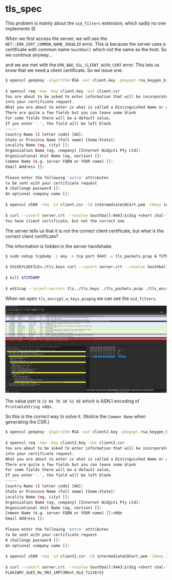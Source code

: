 # tls_spec

This problem is mainly about the `oid_filters` extension, which sadly no one implements 😢

When we first access the server, we will see the `NET::ERR_CERT_COMMON_NAME_INVALID` error. This is because the server uses a certificate with common name `Southball` which not the same as the host. So we continue anyway...

and we are met with the `ERR_BAD_SSL_CLIENT_AUTH_CERT` error. This lets us know that we need a client certificate. So we issue one.

```sh
$ openssl genpkey -algorithm RSA -out client.key -pkeyopt rsa_keygen_bits:2048

$ openssl req -new -key client.key -out client.csr
You are about to be asked to enter information that will be incorporated
into your certificate request.
What you are about to enter is what is called a Distinguished Name or a DN.
There are quite a few fields but you can leave some blank
For some fields there will be a default value,
If you enter '.', the field will be left blank.
-----
Country Name (2 letter code) [AU]:
State or Province Name (full name) [Some-State]:
Locality Name (eg, city) []:
Organization Name (eg, company) [Internet Widgits Pty Ltd]:
Organizational Unit Name (eg, section) []:
Common Name (e.g. server FQDN or YOUR name) []:
Email Address []:

Please enter the following 'extra' attributes
to be sent with your certificate request
A challenge password []:
An optional company name []:

$ openssl x509 -req -in client.csr -CA intermediateCACert.pem -CAkey intermediateCAKey.pem -CAcreateserial -out client.crt -days 365 -sha256

$ curl --cacert server.crt --resolve Southball:9443:$(dig +short chal-lz56g6.wanictf.org) https://Southball:9443 --cert client.crt --key client.key
You have client certificate, but not the correct one
```

The server tells us that it is not the correct client certificate, but what is the correct client certificate?

The information is hidden in the server handshake.

```sh
$ sudo nohup tcpdump -i any -n tcp port 9443 -w tls_packets.pcap & TCPDUMP=$!

$ SSLKEYLOGFILE=./tls.keys curl --cacert server.crt --resolve Southball:9443:$(dig +short) https://Southball:9443 --cert client.crt --key client.key

$ kill $TCPDUMP

$ editcap --inject-secrets tls,./tls.keys ./tls_packets.pcap ./tls_encrypt_w_keys.pcapng
```

When we open `tls_encrypt_w_keys.pcapng` we can see the `oid_filters`.

![Wireshark Screenshot](./wireshark.png)

The value part is `13 04 76 30 51 6E` which is ASN.1 encoding of `PrintableString v0Qn`.

So this is the correct way to solve it. (Notice the `Common Name` when generating the CSR.)

```sh
$ openssl genpkey -algorithm RSA -out client2.key -pkeyopt rsa_keygen_bits:2048

$ openssl req -new -key client2.key -out client2.csr
You are about to be asked to enter information that will be incorporated
into your certificate request.
What you are about to enter is what is called a Distinguished Name or a DN.
There are quite a few fields but you can leave some blank
For some fields there will be a default value,
If you enter '.', the field will be left blank.
-----
Country Name (2 letter code) [AU]:
State or Province Name (full name) [Some-State]:
Locality Name (eg, city) []:
Organization Name (eg, company) [Internet Widgits Pty Ltd]:
Organizational Unit Name (eg, section) []:
Common Name (e.g. server FQDN or YOUR name) []:v0Qn
Email Address []:

Please enter the following 'extra' attributes
to be sent with your certificate request
A challenge password []:
An optional company name []:

$ openssl x509 -req -in client2.csr -CA intermediateCACert.pem -CAkey intermediateCAKey.pem -CAcreateserial -out client2.crt -days 365 -sha256

$ curl --cacert server.crt --resolve Southball:9443:$(dig +short chal-lz56g6.wanictf.org) https://Southball:9443 --cert client2.crt --key client2.key
FLAG{WHY_doE5_No_ON3_iMPl3Ment_Oid_fi1tErS}
```